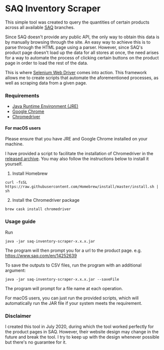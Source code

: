 # SAQ Inventory Scraper

This simple tool was created to query the quantities of certain products across all available [SAQ](https://www.saq.com/) branches.

Since SAQ doesn't provide any public API, the only way to obtain this data is by manually browsing through the site.
An easy way to achieve this is to parse through the HTML page using a parser. However, since SAQ's product page doesn't 
load up the data for all stores at once, the need arises for a way to automate the process of clicking certain buttons 
on the product page in order to load the rest of the data.

This is where [Selenium Web Driver](https://www.selenium.dev/projects/) comes into action. This framework allows me to 
create scripts that automate the aforementioned processes, as well as scraping data from a given page.

### Requirements
- [Java Runtime Environment (JRE)](https://www.java.com/en/download/)
- [Google Chrome](https://www.google.com/chrome/)
- [Chromedriver](https://chromedriver.chromium.org/home)


#### For macOS users
Please ensure that you have JRE and Google Chrome installed on your machine.

I have provided a script to facilitate the installation of Chromedriver in the 
[released archive](https://github.com/hawschiat/saq-inventory-scraper/releases).
You may also follow the instructions below to install it yourself.

1. Install Homebrew
```$xslt
curl -fsSL https://raw.githubusercontent.com/Homebrew/install/master/install.sh | sh
```

2. Install the Chromedriver package
```$xslt
brew cask install chromedriver
```

### Usage guide

Run
```$xslt
java -jar saq-inventory-scraper-x.x.x.jar
```
The program will then prompt you for a url to the product page. e.g. https://www.saq.com/en/14252639

To save the outputs to CSV files, run the program with an additional argument:
```
java -jar saq-inventory-scraper-x.x.x.jar --saveFile
```
The program will prompt for a file name at each operation.

For macOS users, you can just run the provided scripts, which will automatically run the JAR file if your system 
meets the requirement.

### Disclaimer
I created this tool in July 2020, during which the tool worked perfectly for the product pages in SAQ. However, their 
website design may change in the future and break the tool. I try to keep up with the design whenever possible but there's
no guarantee for it.
